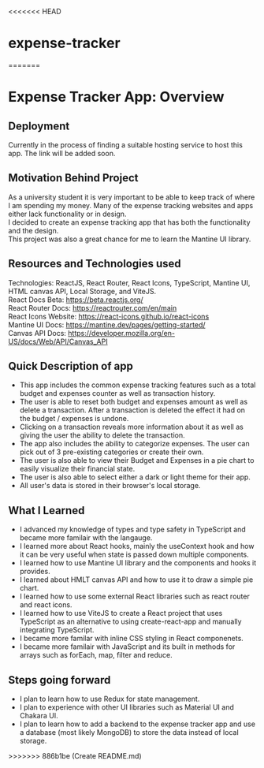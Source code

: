 <<<<<<< HEAD
# expense-tracker
=======
# Expense Tracker App: Overview

## Deployment
Currently in the process of finding a suitable hosting service to host this app. The link will be added soon.

## Motivation Behind Project 
As a university student it is very important to be able to keep track of where I am spending my money. Many of the expense tracking websites and apps
either lack functionality or in design.  
I decided to create an expense tracking app that has both the functionality and the design.  
This project was also a great chance for me to learn the Mantine UI library.

## Resources and Technologies used
Technologies: ReactJS, React Router, React Icons, TypeScript, Mantine UI, HTML canvas API, Local Storage, and ViteJS.  
React Docs Beta: https://beta.reactjs.org/  
React Router Docs: https://reactrouter.com/en/main  
React Icons Website: https://react-icons.github.io/react-icons  
Mantine UI Docs: https://mantine.dev/pages/getting-started/  
Canvas API Docs: https://developer.mozilla.org/en-US/docs/Web/API/Canvas_API  

## Quick Description of app
<ul>
<li>This app includes the common expense tracking features such as a total budget and expenses counter as well as transaction history.   </li>
<li>The user is able to reset both budget and expenses amount as well as delete a transaction. After a transaction is deleted the effect it had on the budget / expenses is undone.  </li>
<li>Clicking on a transaction reveals more information about it as well as giving the user the ability to delete the transaction.  </li>
<li>The app also includes the ability to categorize expenses. The user can pick out of 3 pre-existing categories or create their own.  </li>
<li>The user is also able to view their Budget and Expenses in a pie chart to easily visualize their financial state.  </li>
<li>The user is also able to select either a dark or light theme for their app.  </li>
<li>All user's data is stored in their browser's local storage.  </li>
</ul>

## What I Learned
<ul>
<li>I advanced my knowledge of types and type safety in TypeScript and became more familair with the langauge.  </li>
<li>I learned more about React hooks, mainly the useContext hook and how it can be very useful when state is passed down multiple components.  </li>
<li>I learned how to use Mantine UI library and the components and hooks it provides.  </li>
<li>I learned about HMLT canvas API and how to use it to draw a simple pie chart.  </li>
<li>I learned how to use some external React libraries such as react router and react icons.  </li>
<li>I learned how to use ViteJS to create a React project that uses TypeScript as an alternative to using create-react-app and manually integrating TypeScript.  </li>
<li>I became more familar with inline CSS styling in React componenets.  </li>
<li>I became more familair with JavaScript and its built in methods for arrays such as forEach, map, filter and reduce.  </li>
</ul>

## Steps going forward
<ul>
<li>I plan to learn how to use Redux for state management.  </li>
<li>I plan to experience with other UI libraries such as Material UI and Chakara UI.  </li>
<li>I plan to learn how to add a backend to the expense tracker app and use a database (most likely MongoDB) to store the data instead of local storage.  </li>
</ul>
>>>>>>> 886b1be (Create README.md)
